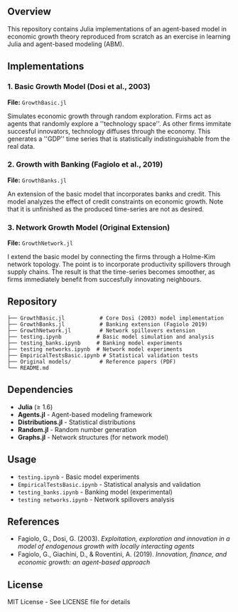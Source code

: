 ## Overview

This repository contains Julia implementations of an agent-based model in economic growth theory reproduced from scratch as an exercise in learning Julia and agent-based modeling (ABM).

## Implementations

### 1. Basic Growth Model (Dosi et al., 2003)
**File:** `GrowthBasic.jl`

Simulates economic growth through random exploration. Firms act as agents that randomly explore a ''technology space''. As other firms immitate succesful innovators, technology diffuses through the economy. This generates a ''GDP'' time series that is statistically indistinguishable from the real data.
### 2. Growth with Banking (Fagiolo et al., 2019) 
**File:** `GrowthBanks.jl`

An extension of the basic model that incorporates banks and credit. This model analyzes the effect of credit constraints on economic growth. Note that it is unfinished as the produced time-series are not as desired.


### 3. Network Growth Model (Original Extension)
**File:** `GrowthNetwork.jl`

I extend the basic model by connecting the firms through a Holme-Kim network topology. The point is to incorporate productivity spillovers through supply chains. The result is that the time-series becomes smoother, as firms immediately benefit from succesfully innovating neighbours.

## Repository 

```
├── GrowthBasic.jl           # Core Dosi (2003) model implementation
├── GrowthBanks.jl           # Banking extension (Fagiolo 2019)
├── GrowthNetwork.jl         # Network spillovers extension
├── testing.ipynb           # Basic model simulation and analysis
├── testing_banks.ipynb     # Banking model experiments
├── testing networks.ipynb  # Network model experiments  
├── EmpiricalTestsBasic.ipynb # Statistical validation tests
├── Original models/         # Reference papers (PDF)
└── README.md
```

## Dependencies

- **Julia** (≥ 1.6)
- **Agents.jl** - Agent-based modeling framework
- **Distributions.jl** - Statistical distributions
- **Random.jl** - Random number generation
- **Graphs.jl** - Network structures (for network model)

## Usage

- `testing.ipynb` - Basic model experiments
- `EmpiricalTestsBasic.ipynb` - Statistical analysis and validation
- `testing_banks.ipynb` - Banking model (experimental)
- `testing networks.ipynb` - Network spillovers analysis


## References

-  Fagiolo, G., Dosi, G. (2003). *Exploitation, exploration and innovation in a
model of endogenous growth with locally
interacting agents*
- Fagiolo, G., Giachini, D., & Roventini, A. (2019). *Innovation, ﬁnance, and economic growth: an agent-based
approach*

## License

MIT License - See LICENSE file for details

